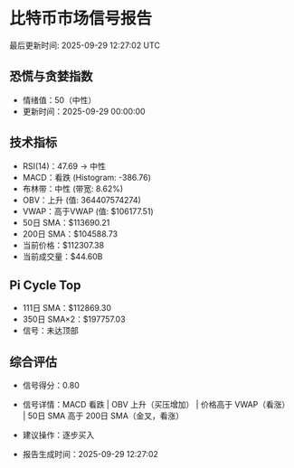 # 比特币市场信号报告

最后更新时间: 2025-09-29 12:27:02 UTC

## 恐慌与贪婪指数
- 情绪值：50（中性）
- 更新时间：2025-09-29 00:00:00

## 技术指标
- RSI(14)：47.69 → 中性
- MACD：看跌 (Histogram: -386.76)
- 布林带：中性 (带宽: 8.62%)
- OBV：上升 (值: 364407574274)
- VWAP：高于VWAP (值: $106177.51)
- 50日 SMA：$113690.21
- 200日 SMA：$104588.73
- 当前价格：$112307.38
- 当前成交量：$44.60B

## Pi Cycle Top
- 111日 SMA：$112869.30
- 350日 SMA×2：$197757.03
- 信号：未达顶部

## 综合评估
- 信号得分：0.80
- 信号详情：MACD 看跌 | OBV 上升（买压增加） | 价格高于 VWAP（看涨） | 50日 SMA 高于 200日 SMA（金叉，看涨）
- 建议操作：逐步买入

- 报告生成时间：2025-09-29 12:27:02